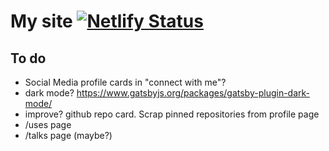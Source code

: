 # My site [![Netlify Status](https://api.netlify.com/api/v1/badges/1b554e85-620f-441e-b8b5-0b8065b8db69/deploy-status)](https://app.netlify.com/sites/jackyef/deploys)

## To do
- Social Media profile cards in "connect with me"?
- dark mode? https://www.gatsbyjs.org/packages/gatsby-plugin-dark-mode/
- improve? github repo card. Scrap pinned repositories from profile page
- /uses page
- /talks page (maybe?)